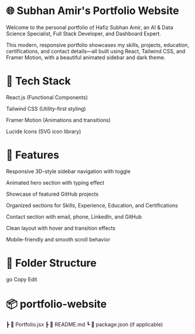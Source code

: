 # 🌐 Subhan Amir's Portfolio Website
Welcome to the personal portfolio of Hafiz Subhan Amir, an AI & Data Science Specialist, Full Stack Developer, and Dashboard Expert.

This modern, responsive portfolio showcases my skills, projects, education, certifications, and contact details—all built using React, Tailwind CSS, and Framer Motion, with a beautiful animated sidebar and dark theme.

# 🔧 Tech Stack
React.js (Functional Components)

Tailwind CSS (Utility-first styling)

Framer Motion (Animations and transitions)

Lucide Icons (SVG icon library)

# 🚀 Features
Responsive 3D-style sidebar navigation with toggle

Animated hero section with typing effect

Showcase of featured GitHub projects

Organized sections for Skills, Experience, Education, and Certifications

Contact section with email, phone, LinkedIn, and GitHub

Clean layout with hover and transition effects

Mobile-friendly and smooth scroll behavior

# 📁 Folder Structure
go
Copy
Edit

# 📦 portfolio-website
 ┣ 📄 Portfolio.jsx
 ┣ 📄 README.md
 ┗ 📄 package.json (if applicable)
